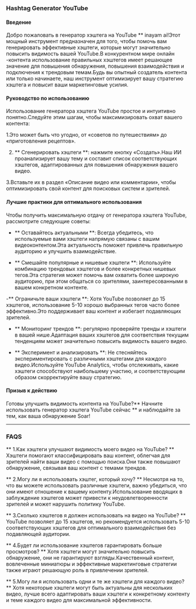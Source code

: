 ### Hashtag Generator YouTube

#### Введение
Добро пожаловать в генератор хэштега на YouTube ** inayam ai!Этот мощный инструмент предназначен для того, чтобы помочь вам генерировать эффективные хэштеги, которые могут значительно повысить видимость вашей YouTube.В конкурентном мире онлайн -контента использование правильных хэштегов имеет решающее значение для повышения обнаружения, повышения взаимодействия и подключения к трендовым темам.Будь вы опытный создатель контента или только начинаете, наш инструмент оптимизирует вашу стратегию хэштега и повысит ваши маркетинговые усилия.

#### Руководство по использованию
Использование генератора хэштега YouTube простое и интуитивно понятно.Следуйте этим шагам, чтобы максимизировать охват вашего контента:

1.Это может быть что угодно, от «советов по путешествиям» до «приготовления рецептов».

2. ** Сгенерировать хэштеги **: нажмите кнопку «Создать».Наш ИИ проанализирует вашу тему и составит список соответствующих хэштегов, адаптированных для повышения обнаружения вашего видео.

3.Вставьте их в раздел «Описание видео или комментарии», чтобы оптимизировать свой контент для поисковых систем и зрителей.

#### Лучшие практики для оптимального использования
Чтобы получить максимальную отдачу от генератора хэштега YouTube, рассмотрите следующие советы:

- ** Оставайтесь актуальными **: Всегда убедитесь, что используемые вами хэштеги напрямую связаны с вашим видеоконтентом.Эта актуальность поможет привлечь правильную аудиторию и улучшить взаимодействие.

- ** Смешайте популярные и нишевые хэштеги **: Используйте комбинацию трендовых хэштегов и более конкретных нишевых тегов.Эта стратегия может помочь вам охватить более широкую аудиторию, при этом общаться со зрителями, заинтересованными в вашем конкретном контенте.

-** Ограничьте ваши хэштеги **: Хотя YouTube позволяет до 15 хэштегов, использование 5-10 хорошо выбранных тегов часто более эффективно.Это поддерживает ваш контент и избегает подавляющих зрителей.

- ** Мониторинг трендов **: регулярно проверяйте тренды и хэштеги в вашей нише.Адаптация ваших хэштегов для соответствия текущим тенденциям может значительно повысить видимость вашего видео.

- ** Эксперимент и анализировать **: Не стесняйтесь экспериментировать с различными хэштегами для каждого видео.Используйте YouTube Analytics, чтобы отслеживать, какие хэштеги способствуют наибольшему участию, и соответствующим образом скорректируйте вашу стратегию.

#### Призыв к действию
Готовы улучшить видимость контента на YouTube?** Начните использовать генератор хэштега YouTube сейчас ** и наблюдайте за тем, как ваша обнаружение Soar!

---

### FAQS

** 1.Как хэштеги улучшают видимость моего видео на YouTube? **
Хэштеги помогают классифицировать ваш контент, облегчая для зрителей найти ваши видео с помощью поиска.Они также повышают обнаружение, связывая ваш контент с темами трендов.

** 2.Могу ли я использовать хэштег, который хочу? **
Несмотря на то, что вы можете использовать различные хэштеги, важно убедиться, что они имеют отношение к вашему контенту.Использование вводящих в заблуждение хэштегов может привести к неудовлетворенности зрителей и может нарушить политику YouTube.

** 3.Сколько хэштегов я должен использовать на видео на YouTube? **
YouTube позволяет до 15 хэштегов, но рекомендуется использовать 5-10 соответствующих хэштегов для оптимального взаимодействия без подавляющей аудитории.

** 4.Будет ли использование хэштегов гарантировать больше просмотров? **
Хотя хэштеги могут значительно повысить обнаружение, они не гарантируют взгляды.Качественный контент, вовлеченные миниатюры и эффективные маркетинговые стратегии также играют решающую роль в привлечении зрителей.

** 5.Могу ли я использовать одни и те же хэштеги для каждого видео? **
Хотя некоторые хэштеги могут быть актуальны для нескольких видео, лучше всего адаптировать ваши хэштеги к конкретному контенту и теме каждого видео для максимальной эффективности.